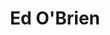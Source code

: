 ---
title: "Ed O'Brien"
summary: "English musician, songwriter and guitarist, born 15 April 1968 in Oxford, UK."
image: "ed-o-brien.jpg"
---